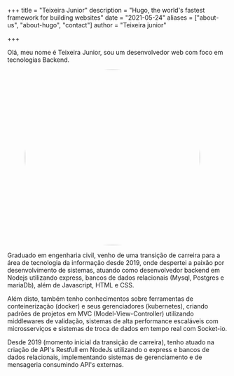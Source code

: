 +++
title = "Teixeira Junior"
description = "Hugo, the world's fastest framework for building websites"
date = "2021-05-24"
aliases = ["about-us", "about-hugo", "contact"]
author = "Teixeira junior"

+++
<p> Olá, meu nome é Teixeira Junior, sou um desenvolvedor web com foco em tecnologias Backend. </p>
<figure class="float_left">       
<picture>  
<img src="https://upload.wikimedia.org/wikipedia/commons/e/e1/Google_Chrome_icon_%28February_2022%29.svg" width="400px" style="border-radius: 330px;"/>
</picture>
</figure>
<p>
Graduado em engenharia civil, venho de uma transição de carreira para a área de tecnologia da informação desde 2019, onde despertei a paixão por desenvolvimento de sistemas, atuando como desenvolvedor backend em Nodejs utilizando express, bancos de dados relacionais (Mysql, Postgres e mariaDb), além de Javascript, HTML e CSS.
</p>
<p>
Além disto, também tenho conhecimentos sobre ferramentas de conteinerização (docker) e seus gerenciadores (kubernetes), criando padrões de projetos em MVC (Model-View-Controller) utilizando middlewares de validação, sistemas de alta performance escaláveis com microsserviços e sistemas de troca de dados em tempo real com Socket-io.
</p>
<p>
Desde 2019 (momento inicial da transição de carreira), tenho atuado na criação de API's Restfull em NodeJs utilizando o express e bancos de dados relacionais, implementando sistemas de gerenciamento e de mensageria consumindo API's externas.
</p>
